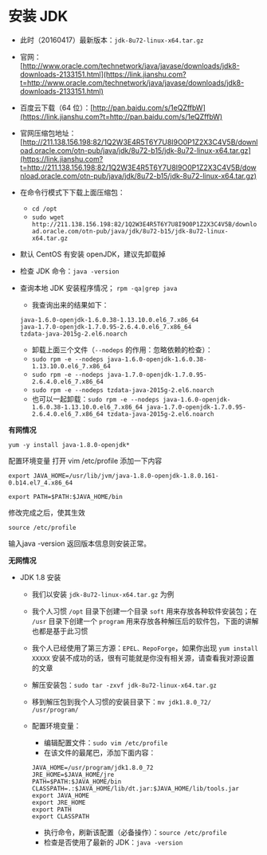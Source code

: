 # **安装 JDK** 

- 此时（20160417）最新版本：`jdk-8u72-linux-x64.tar.gz` 
- 官网：[http://www.oracle.com/technetwork/java/javase/downloads/jdk8-downloads-2133151.html](https://link.jianshu.com?t=http://www.oracle.com/technetwork/java/javase/downloads/jdk8-downloads-2133151.html) 
- 百度云下载（64 位）：[http://pan.baidu.com/s/1eQZffbW](https://link.jianshu.com?t=http://pan.baidu.com/s/1eQZffbW) 
- 官网压缩包地址：[http://211.138.156.198:82/1Q2W3E4R5T6Y7U8I9O0P1Z2X3C4V5B/download.oracle.com/otn-pub/java/jdk/8u72-b15/jdk-8u72-linux-x64.tar.gz](https://link.jianshu.com?t=http://211.138.156.198:82/1Q2W3E4R5T6Y7U8I9O0P1Z2X3C4V5B/download.oracle.com/otn-pub/java/jdk/8u72-b15/jdk-8u72-linux-x64.tar.gz) 
- 在命令行模式下下载上面压缩包： 
  - `cd /opt`
  - `sudo wget http://211.138.156.198:82/1Q2W3E4R5T6Y7U8I9O0P1Z2X3C4V5B/download.oracle.com/otn-pub/java/jdk/8u72-b15/jdk-8u72-linux-x64.tar.gz`

- 默认 CentOS 有安装 openJDK，建议先卸载掉

- 检查 JDK 命令：`java -version`

- 查询本地 JDK 安装程序情况； `rpm -qa|grep java`

  - 我查询出来的结果如下：

  ```
  java-1.6.0-openjdk-1.6.0.38-1.13.10.0.el6_7.x86_64
  java-1.7.0-openjdk-1.7.0.95-2.6.4.0.el6_7.x86_64
  tzdata-java-2015g-2.el6.noarch
  ```

  - 卸载上面三个文件（`--nodeps` 的作用：忽略依赖的检查）：
  - `sudo rpm -e --nodeps java-1.6.0-openjdk-1.6.0.38-1.13.10.0.el6_7.x86_64`
  - `sudo rpm -e --nodeps java-1.7.0-openjdk-1.7.0.95-2.6.4.0.el6_7.x86_64`
  - `sudo rpm -e --nodeps tzdata-java-2015g-2.el6.noarch`
  - 也可以一起卸载：`sudo rpm -e --nodeps java-1.6.0-openjdk-1.6.0.38-1.13.10.0.el6_7.x86_64 java-1.7.0-openjdk-1.7.0.95-2.6.4.0.el6_7.x86_64 tzdata-java-2015g-2.el6.noarch`



**有网情况**

```
yum -y install java-1.8.0-openjdk*
```

配置环境变量 打开 vim /etc/profile 添加一下内容

```
export JAVA_HOME=/usr/lib/jvm/java-1.8.0-openjdk-1.8.0.161-0.b14.el7_4.x86_64

export PATH=$PATH:$JAVA_HOME/bin
```

修改完成之后，使其生效

```
source /etc/profile
```

输入java -version 返回版本信息则安装正常。



**无网情况**

- JDK 1.8 安装

  - 我们以安装 `jdk-8u72-linux-x64.tar.gz` 为例

  - 我个人习惯 `/opt` 目录下创建一个目录 `soft` 用来存放各种软件安装包；在 `/usr` 目录下创建一个 `program` 用来存放各种解压后的软件包，下面的讲解也都是基于此习惯

  - 我个人已经使用了第三方源：`EPEL、RepoForge`，如果你出现 `yum install XXXXX` 安装不成功的话，很有可能就是你没有相关源，请查看我对源设置的文章

  - 解压安装包：`sudo tar -zxvf jdk-8u72-linux-x64.tar.gz` 

  - 移到解压包到我个人习惯的安装目录下：`mv jdk1.8.0_72/ /usr/program/` 

  - 配置环境变量： 

    - 编辑配置文件：`sudo vim /etc/profile` 
    - 在该文件的最尾巴，添加下面内容：

    ```
    JAVA_HOME=/usr/program/jdk1.8.0_72
    JRE_HOME=$JAVA_HOME/jre
    PATH=$PATH:$JAVA_HOME/bin
    CLASSPATH=.:$JAVA_HOME/lib/dt.jar:$JAVA_HOME/lib/tools.jar
    export JAVA_HOME
    export JRE_HOME
    export PATH
    export CLASSPATH
    ```

    - 执行命令，刷新该配置（必备操作）：`source /etc/profile`
    - 检查是否使用了最新的 JDK：`java -version`

  ​	